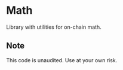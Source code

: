 # Math

Library with utilities for on-chain math.

## Note

This code is unaudited. Use at your own risk.
